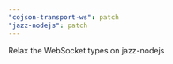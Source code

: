 ```yaml
---
"cojson-transport-ws": patch
"jazz-nodejs": patch
---
```


Relax the WebSocket types on jazz-nodejs
